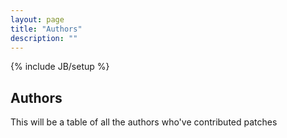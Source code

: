 ```yaml
---
layout: page
title: "Authors"
description: ""
---
```

{% include JB/setup %}

## Authors

This will be a table of all the authors who've contributed patches

